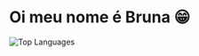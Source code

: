 # Oi meu nome é Bruna 😁

![Top Languages](https://github-readme-stats.vercel.app/api/top-langs/?username=BrunaReginat0&layout=compact&theme=radical)

